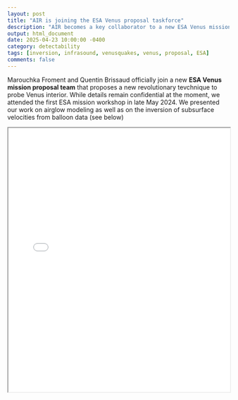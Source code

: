 ```yaml
---
layout: post
title: "AIR is joining the ESA Venus proposal taskforce"
description: "AIR becomes a key collaborator to a new ESA Venus mission proposal and attends its first workshop"
output: html_document
date: 2025-04-23 10:00:00 -0400
category: detectability
tags: [inversion, infrasound, venusquakes, venus, proposal, ESA]
comments: false
---
```


Marouchka Froment and Quentin Brissaud officially join a new **ESA Venus mission proposal team** that proposes a new revolutionary tevchnique to probe Venus interior. While details remain confidential at the moment, we attended the first ESA mission workshop in late May 2024. We presented our work on airglow modeling as well as on the inversion of subsurface velocities from balloon data (see below)

<iframe src="/presentations/2025_Froment_Subsurface_Inversion.pdf" width="100%" height="600px">
    This browser does not support PDFs. Please download the PDF to view it: 
    <a href="/presentations/2025_Froment_Subsurface_Inversion.pdf">Download PDF</a>.
</iframe>